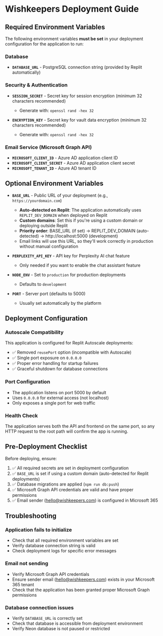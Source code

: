 # Wishkeepers Deployment Guide

## Required Environment Variables

The following environment variables **must be set** in your deployment configuration for the application to run:

### Database
- **`DATABASE_URL`** - PostgreSQL connection string (provided by Replit automatically)

### Security & Authentication
- **`SESSION_SECRET`** - Secret key for session encryption (minimum 32 characters recommended)
  - Generate with: `openssl rand -hex 32`
  
- **`ENCRYPTION_KEY`** - Secret key for vault data encryption (minimum 32 characters recommended)
  - Generate with: `openssl rand -hex 32`

### Email Service (Microsoft Graph API)
- **`MICROSOFT_CLIENT_ID`** - Azure AD application client ID
- **`MICROSOFT_CLIENT_SECRET`** - Azure AD application client secret
- **`MICROSOFT_TENANT_ID`** - Azure AD tenant ID

## Optional Environment Variables

- **`BASE_URL`** - Public URL of your deployment (e.g., `https://yourdomain.com`)
  - **Auto-detected on Replit**: The application automatically uses `REPLIT_DEV_DOMAIN` when deployed on Replit
  - **Custom domains**: Set this if you're using a custom domain or deploying outside Replit
  - **Priority order**: BASE_URL (if set) → REPLIT_DEV_DOMAIN (auto-detected) → http://localhost:5000 (development)
  - Email links will use this URL, so they'll work correctly in production without manual configuration

- **`PERPLEXITY_API_KEY`** - API key for Perplexity AI chat feature
  - Only needed if you want to enable the chat assistant feature

- **`NODE_ENV`** - Set to `production` for production deployments
  - Defaults to `development`

- **`PORT`** - Server port (defaults to 5000)
  - Usually set automatically by the platform

## Deployment Configuration

### Autoscale Compatibility
This application is configured for Replit Autoscale deployments:
- ✅ Removed `reusePort` option (incompatible with Autoscale)
- ✅ Single port exposure on `0.0.0.0`
- ✅ Proper error handling for startup failures
- ✅ Graceful shutdown for database connections

### Port Configuration
- The application listens on port 5000 by default
- Uses `0.0.0.0` for external access (not localhost)
- Only exposes a single port for web traffic

### Health Check
The application serves both the API and frontend on the same port, so any HTTP request to the root path will confirm the app is running.

## Pre-Deployment Checklist

Before deploying, ensure:

1. ✅ All required secrets are set in deployment configuration
2. ✅ `BASE_URL` is set if using a custom domain (auto-detected for Replit deployments)
3. ✅ Database migrations are applied (`npm run db:push`)
4. ✅ Microsoft Graph API credentials are valid and have proper permissions
5. ✅ Email sender (hello@wishkeepers.com) is configured in Microsoft 365

## Troubleshooting

### Application fails to initialize
- Check that all required environment variables are set
- Verify database connection string is valid
- Check deployment logs for specific error messages

### Email not sending
- Verify Microsoft Graph API credentials
- Ensure sender email (hello@wishkeepers.com) exists in your Microsoft 365 tenant
- Check that the application has been granted proper Microsoft Graph permissions

### Database connection issues
- Verify `DATABASE_URL` is correctly set
- Check that database is accessible from deployment environment
- Verify Neon database is not paused or restricted
